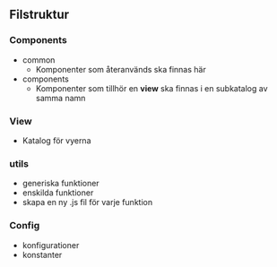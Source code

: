 ## Filstruktur
### Components
- common
	- Komponenter som återanvänds ska finnas här 
- components
	- Komponenter som tillhör en **view** ska finnas i en subkatalog av samma namn

### View
- Katalog för vyerna

### utils
- generiska funktioner
- enskilda funktioner
- skapa en ny .js fil för varje funktion

### Config
- konfigurationer
- konstanter